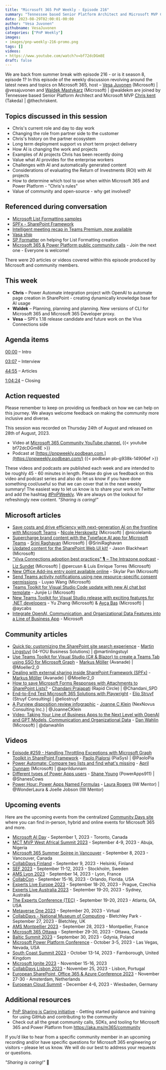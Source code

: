 ```yaml
---
title: "Microsoft 365 PnP Weekly - Episode 216"
summary: "Tennessee based Senior Platform Architect and Microsoft MVP Chris Kent (Avanade) joins Microsoft’s Vesa Juvonen and Waldek Mastykarz in a discussion on, plus 20 articles/videos."
date: 2023-08-29T02:00:01-00:00
author: "Vesa Juvonen"
githubname: VesaJuvonen
categories: ["PnP Weekly"]
images:
- images/pnp-weekly-216-promo.png
tags: []
videos:
- https://www.youtube.com/watch?v=bf72dcDGm8E
draft: false
---
```


We are back from summer break with episode 216 - or is it season 8, episode 1? In this episode of the weekly discussion revolving around the latest news and topics on Microsoft 365, host – [Vesa Juvonen](http://twitter.com/vesajuvonen) (Microsoft) | @vesajuvonen and [Waldek Mastykarz](http://twitter.com/waldekm) (Microsoft) | @waldekm are joined by Tennessee based Senior Platform Architect and Microsoft MVP [Chris kent](https://twitter.com/thechriskent) (Takeda) | @thechriskent.

## Topics discussed in this session

* Chris's current role and day to day work
* Changing the role from partner side to the customer
* Chris's history on the partner ecosystem
* Long term deployment support vs short term project delivery
* How AI is changing the work and projects
* Examples of AI projects Chris has been recently doing
* Value what AI provides for the enterprise workers
* Challenges with AI and automatically generated content
* Considerations of evaluating the Return of Investments (ROI) with AI projects
* How to determine which tool to use when within Microsoft 365 and Power Platform - "Chris's rules"
* Value of community and open-source - why get involved?
 
## Referenced during conversation

* [Microsoft List Formatting samples](https://pnp.github.io/List-Formatting/)
* [SPFx - SharePoint Framework](https://aka.ms/spfx)
* [Intelligent meeting recap in Teams Premium, now available](https://techcommunity.microsoft.com/t5/microsoft-teams-blog/intelligent-meeting-recap-in-teams-premium-now-available/ba-p/3832541)
* [Vasa ship](https://en.wikipedia.org/wiki/Vasa_(ship))
* [SP Formatter](https://microsoftedge.microsoft.com/addons/detail/sp-formatter/eenbldkdgbfcfachaccldfgiajgjmjhi?hl=en-US) on helping for List Formatting creation
* [Microsoft 365 & Power Platform public community calls](https://aka.ms/community/calls) - Join the next one - Everyone is welcome!

There were 20 articles or videos covered within this episode produced by Microsoft and community members.  

## This week

* **Chris** – Power Automate integration project with OpenAI to automate page creation in SharePoint - creating dynamically knowledge base for AI usage
* **Waldek** – Planning, planning and planning. New versions of CLI for Microsoft 365 and Microsoft 365 Developer proxy.
* **Vesa** – SPFx 1.18 release candidate and future work on the Viva Connections side

## Agenda items

[00:00](https://youtu.be/bf72dcDGm8E?t=0) – Intro

[03:07](https://youtu.be/bf72dcDGm8E?t=187) – Interview

[44:55](https://youtu.be/bf72dcDGm8E?t=2695) – Articles

[1:04:24](https://youtu.be/bf72dcDGm8E?t=3864) – Closing

## Action requested

Please remember to keep on providing us feedback on how we can help on this journey. We always welcome feedback on making the community more inclusive and diverse.

This session was recorded on Thursday 24th of August and released on 28th of August, 2023.

*   Video at [Microsoft 365 Community YouTube channel.](https://aka.ms/m365pnp-videos)
    {{< youtube bf72dcDGm8E >}}
*   Podcast at [https://pnpweekly.podbean.com.](https://pnpweekly.podbean.com/) 
    {{< podbean pb-g938k-14906ef >}}

These videos and podcasts are published each week and are intended to be roughly 45 - 60 minutes in length.  Please do give us feedback on this video and podcast series and also do let us know if you have done something cool/useful so that we can cover that in the next weekly summary! The easiest way to let us know is to share your work on Twitter and add the hashtag [#PnPWeekly](https://twitter.com/search?q=%23pnpweekly). We are always on the lookout for refreshingly new content. “_Sharing is caring!”_ 

## Microsoft articles

* [Save costs and drive efficiency with next-generation AI on the frontline with Microsoft Teams](https://www.microsoft.com/en-us/microsoft-365/blog/2023/08/09/save-costs-and-drive-efficiency-with-next-generation-ai-on-the-frontline-with-microsoft-teams/) - [Nicole Herskowitz](https://twitter.com/nicolelamb) (Microsoft) | @nicolelamb
* [Supercharge brand content with the Typeface AI app for Microsoft Teams](https://techcommunity.microsoft.com/t5/microsoft-teams-blog/supercharge-brand-content-with-the-typeface-ai-app-for-microsoft/ba-p/3907848) - [Srini Raghavan](https://twitter.com/SriniRaghavan) (Microsoft) | @SriniRaghavan
* [Updated content for the SharePoint Web UI kit!](https://techcommunity.microsoft.com/t5/microsoft-sharepoint-blog/updated-content-for-the-sharepoint-web-ui-kit/ba-p/3905250) - Jason Blackheart (Microsoft)
* [“Viva Connections adoption best practices” 🎙 – The Intrazone podcast]() -  [Liz Sundet](https://twitter.com/percusn) (Microsoft) | @percusn & Luis Enrique Torres (Microsoft)
* [New Office Add-ins entry point available online](https://devblogs.microsoft.com/microsoft365dev/new-office-add-ins-entry-point-available-online/) - Skylar Pan (Microsoft)
* [Send Teams activity notifications using new resource-specific consent permissions](https://devblogs.microsoft.com/microsoft365dev/send-microsoft-teams-activity-feed-notifications-using-resource-specific-content-permissions/) - Luyao Wang (Microsoft)
* [Teams Toolkit for Visual Studio Code update with new AI chat bot template](https://devblogs.microsoft.com/microsoft365dev/teams-toolkit-for-visual-studio-code-update-with-new-ai-chat-bot-template/) - Junjie Li (Microsoft)
* [New Teams Toolkit for Visual Studio release with exciting features for .NET developers](https://devblogs.microsoft.com/microsoft365dev/new-teams-toolkit-for-visual-studio-release-with-exciting-features-for-net-developers/) - Yu Zhang (Microsoft) & [Ayça Baş](https://twitter.com/aycabs) (Microsoft) | @aycabs
* [Integrate OpenAI, Communication, and Organizational Data Features into a Line of Business App](https://learn.microsoft.com/en-us/microsoft-cloud/dev/tutorials/openai-acs-msgraph?WT.mc_id=m365-94501-dwahlin) - Microsoft

## Community articles

* [Quick tip: customizing the SharePoint site search experience](https://www.blimped.nl/quick-tip-customizing-the-sharepoint-site-search-experience/) - [Martin Lingstuyl](https://twitter.com/martinlingstuyl) (I4-YOU Business Solutions) | @martinlingstuyl
* [Use Teams Toolkit for Visual Studio (C# & Blazor) to create a Teams Tab using SSO for Microsoft Graph](https://mmsharepoint.wordpress.com/2023/08/15/use-teams-toolkit-for-visual-studio-c-blazor-to-create-a-teams-tab-using-sso-for-microsoft-graph/) - [Markus Möller](https://twitter.com/Moeller2_0) (Avanade) | @Moeller2_0
* [Dealing with external sharing inside SharePoint Framework (SPFx)](https://mmsharepoint.wordpress.com/2023/08/07/dealing-with-external-sharing-inside-sharepoint-framework-spfx/) - [Markus Möller](https://twitter.com/Moeller2_0) (Avanade) | @Moeller2_0
* [How to save Microsoft Forms Responses with Attachments to SharePoint Lists?](https://www.c-sharpcorner.com/article/how-to-save-microsoft-forms-responses-with-attachments-to-sharepoint-lists2/) - [Chandani Prajapati](https://twitter.com/Chandani_SPD) (Rapid Circle) | @Chandani_SPD
* [End-to-End Test Microsoft 365 Solutions with Playwright](https://www.eliostruyf.com/test-microsoft-365-solutions-playwright/) - [Elio Struyf](https://twitter.com/eliostruyf) (Struyf Consulting) | @eliostruyf
* [A Purview disposition review infographic](https://joannecklein.com/2023/08/10/a-purview-disposition-review-infographic/) - [Joanne C Klein](https://twitter.com/JoanneCKlein) (NexNovus Consulting Inc.) | @JoanneCKlein
* [Video: Taking Your Line of Business Apps to the Next Level with OpenAI and GPT Models, Communication and Organizational Data](https://blog.codewithdan.com/video-taking-your-line-of-business-apps-to-the-next-level-openai-and-gpt-models-communication-and-organizational-data/?utm_source=rss&utm_medium=rss&utm_campaign=video-taking-your-line-of-business-apps-to-the-next-level-openai-and-gpt-models-communication-and-organizational-data) - [Dan Wahlin](https://twitter.com/danwahlin) (Microsoft) | @danwahlin

## Videos

* [Episode #259 - Handling Throttling Exceptions with Microsoft Graph Toolkit in SharePoint Framework](https://www.youtube.com/watch?v=P32ovV6xkjk) - [Paolo Pialorsi](https://twitter.com/PaoloPia) (PiaSys) | @PaoloPia
* [Power Automate: Compare two lists and find what's missing](https://www.youtube.com/watch?v=G0GEdtn83pU) - [April Dunnam](https://twitter.com/aprildunnam) (Microsoft) | @aprildunnam
* [Different types of Power Apps users](https://www.youtube.com/watch?v=845-xtT8y_0) - [Shane Young](https://twitter.com/ShanesCows) (PowerApps911) | @ShanesCows
* [Power Hour: Power Apps Named Formulas](https://www.youtube.com/watch?v=qlaJrag6pm0) - [Laura Rogers](https://twitter.com/WonderLaura) (IW Mentor) | @WonderLaura & Joelle Jobson (IW Mentor)

## Upcoming events

Here are the upcoming events from the centralized [Community Days site](https://communitydays.org/events?when=upcoming) where you can find in-person, hybrid and online events for Microsoft 365 and more.

* [Microsoft AI Day](https://www.communitydays.org/event/2023-09-01/microsoft-ai-day) - September 1, 2023 - Toronto, Canada
* [MCT MVP West Africal Summit 2023](https://www.communitydays.org/event/2023-09-04/mct-mvp-west-africa-summit-2023) - September 4-9, 2023 - Abuja, Nigeria
* [Microsoft 365 Summer Soiree in Vancouver](https://www.communitydays.org/event/2023-09-07/microsoft-365-summer-soiree-in-vancourver) - September 8, 2023 - Vancouver, Canada
* [CollabDays Finland](https://www.collabdays.org/2023-finland/) - September 9, 2023 - Helsinki, Finland
* [SEF 2023](https://www.communitydays.org/event/2023-09-11/sef-2023) - September 11-12, 2023 - Stockholm, Sweden
* [AMS Lyon 2023](https://www.communitydays.org/event/2023-09-14/ams-lyon-2023) - September 14, 2023 - Lyon, France
* [CollabCon](https://www.communitydays.org/event/2023-09-15/collabcon) - September 15-16, 2023 - Orlando, Florida, USA
* [Experts Live Europe 2023](https://www.communitydays.org/event/2023-09-18/experts-live-europe-2023) - September 18-20, 2023 - Prague, Czechia
* [Experts Live Australia 2023](https://www.communitydays.org/event/2023-09-19/expertlive-australia-2023) - September 19-20, 2023 - Sydney, Australia
* [The Experts Conference (TEC)](https://www.communitydays.org/event/2023-09-19/the-experts-conference-2023) - September 19-20, 2023 - Atlanta, GA, USA
* [Metaverse One 2023](https://www.communitydays.org/event/2023-09-20/metaverse-one-2023) - September 20, 2023 - Virtual
* [CollabDays - National Museum of Computing](https://www.communitydays.org/event/2023-09-27/collabdays-national-museum-of-computing-bletchley-park) - Bletchley Park - September 27, 2023 - Bletchley, UK
* [AMS Montpellier 2023](https://www.communitydays.org/event/2023-09-28/ams-montpellier-2023) - September 28, 2023 - Montpellier, France
* [Microsoft 365 Ottawa](https://www.communitydays.org/event/2023-09-29/microsoft-365-ottawa) - September 29-30, 2023 - Ottawa, Canada
* [Baltic Summit 2023](https://www.communitydays.org/event/2023-09-30/baltic-summit-2023) - September 30, 2023 - Gdynia, Poland
* [Microsoft Power Platform Conference](https://powerplatformconf.com/) - October 3-5, 2023 - Las Vegas, Nevada, USA
* [South Coast Summit 2023](https://www.southcoastsummit.com/) - October 13-14, 2023 - Farnborough, United Kingdom
* [Microsoft Ignite 2023](https://ignite.microsoft.com/) - November 15-16, 2023
* [CollabDays Lisbon 2023](https://www.collabdays.org/2023-lisbon/) - November 25, 2023 - Lisbon, Portugal
* [European SharePoint, Office 365 & Azure Conference 2023](https://www.sharepointeurope.com/) - November 27-30 - Amsterdam, Netherlands
* [European Cloud Summit](https://www.cloudsummit.eu/) - December 4-6, 2023 - Wiesbaden, Germany

## Additional resources

* [PnP Sharing is Caring initiative](https://aka.ms/sharing-is-caring) - Getting started guidance and training for using GitHub and contributing to the community
* Check out all the great community calls, SDKs, and tooling for Microsoft 365 and Power Platform from <https://aka.ms/m365/community>

If you’d like to hear from a specific community member in an upcoming recording and/or have specific questions for Microsoft 365 engineering or visitors – please let us know. We will do our best to address your requests or questions.

_"Sharing is caring!"_ 🧡

